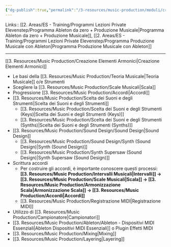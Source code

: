 ```yaml
---
{"dg-publish":true,"permalink":"/3-resources/music-production/moduli/creazione-elementi-armonici-modulo/"}
---
```


Links:: [[2. Areas/ES - Training/Programmi Lezioni Private Elevenstep/Programma Ableton da zero + Produzione Musicale\|Programma Ableton da zero + Produzione Musicale]], [[2. Areas/ES - Training/Programmi Lezioni Private Elevenstep/Programma Produzione Musicale con Ableton\|Programma Produzione Musicale con Ableton]]

---
[[3. Resources/Music Production/Creazione Elementi Armonici\|Creazione Elementi Armonici]]


- Le basi della [[3. Resources/Music Production/Teoria Musicale\|Teoria Musicale]] o/e Strumenti
- Scegliere la [[3. Resources/Music Production/Scale Musicali\|Scala]]
- Progressione [[3. Resources/Music Production/Accordi\|Accordi]]
- [[3. Resources/Music Production/Scelta dei Suoni e degli Strumenti\|Scelta dei Suoni e degli Strumenti]]
	- [[3. Resources/Music Production/Scelta dei Suoni e degli Strumenti (Keys)\|Scelta dei Suoni e degli Strumenti (Keys)]]
	- [[3. Resources/Music Production/Scelta dei Suoni e degli Strumenti (Synths)\|Scelta dei Suoni e degli Strumenti (Synths)]]
- [[3. Resources/Music Production/Sound Design/Sound Design\|Sound Design]]
	- [[3. Resources/Music Production/Sound Design/Synth (Sound Design)\|Synth (Sound Design)]]
	- [[3. Resources/Music Production/Synth Supersaw (Sound Design)\|Synth Supersaw (Sound Design)]]
- Scrittura accordi
	- Per costruire gli accordi, è importante conoscere questi processi: **[[3. Resources/Music Production/Intervalli Musicali\|Intervalli]] → [[3. Resources/Music Production/Scale Musicali\|Scala]] → [[3. Resources/Music Production/Armonizzazione Scala\|Armonizzazione Scala]] → [[3. Resources/Music Production/Accordi\|Accordi]]**
	- [[3. Resources/Music Production/Registrazione MIDI\|Registrazione MIDI]]
- Utilizzo di [[3. Resources/Music Production/Campionatore\|Campionatori]]
- [[3. Resources/Music Production/Ableton/Ableton - Dispositivi MIDI Essenziali\|Ableton Dispositivi MIDI Essenziali]] o Plugin Effetti MIDI
- [[3. Resources/Music Production/Mixing\|Mixing]]
- [[3. Resources/Music Production/Layering\|Layering]]
